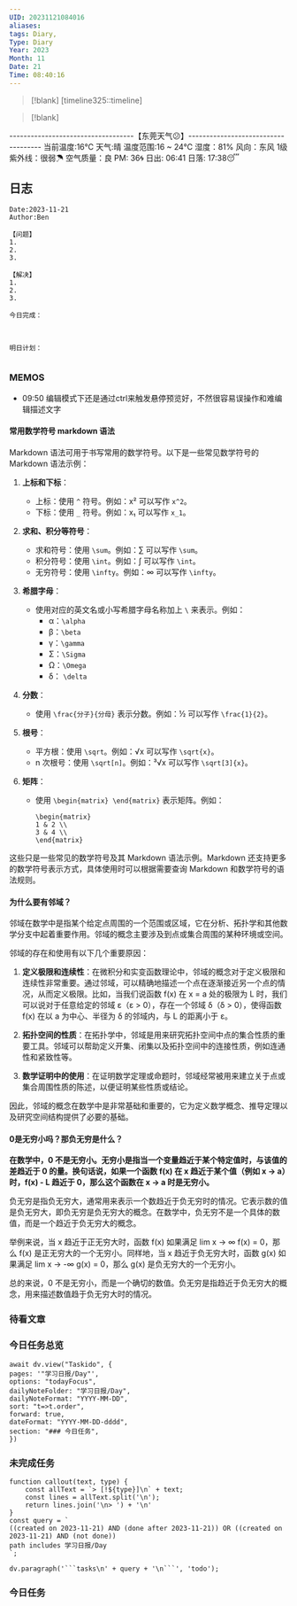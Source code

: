 ```yaml
---
UID: 20231121084016
aliases: 
tags: Diary,
Type: Diary
Year: 2023
Month: 11
Date: 21
Time: 08:40:16
---
```

> [!blank] 
> [timeline325::timeline]

>[!blank]
> 
-----------------------------------【东莞天气😕】------------------------------------
当前温度:16℃
天气:晴
温度范围:16 ~ 24℃
湿度：81%
风向：东风 1级
紫外线：很弱☂
空气质量：良 PM: 36🌀
日出: 06:41 日落: 17:38😴

## 日志

```
Date:2023-11-21
Author:Ben

【问题】
1.
2.
3.

【解决】
1.
2.
3.

今日完成：



明日计划：


```

### MEMOS

- 09:50 编辑模式下还是通过ctrl来触发悬停预览好，不然很容易误操作和难编辑描述文字

#### 常用数学符号 markdown 语法

Markdown 语法可用于书写常用的数学符号。以下是一些常见数学符号的 Markdown 语法示例：

1. **上标和下标**：
   - 上标：使用 `^` 符号。例如：x² 可以写作 `x^2`。
   - 下标：使用 `_` 符号。例如：x₁ 可以写作 `x_1`。

2. **求和、积分等符号**：
   - 求和符号：使用 `\sum`。例如：∑ 可以写作 `\sum`。
   - 积分符号：使用 `\int`。例如：∫ 可以写作 `\int`。
   - 无穷符号：使用 `\infty`。例如：∞ 可以写作 `\infty`。

3. **希腊字母**：
   - 使用对应的英文名或小写希腊字母名称加上 `\` 来表示。例如：
     - α：`\alpha`
     - β：`\beta`
     - γ：`\gamma`
     - Σ：`\Sigma`
     - Ω：`\Omega`
     - δ： `\delta`
     
4. **分数**：
   - 使用 `\frac{分子}{分母}` 表示分数。例如：½ 可以写作 `\frac{1}{2}`。

5. **根号**：
   - 平方根：使用 `\sqrt`。例如：√x 可以写作 `\sqrt{x}`。
   - n 次根号：使用 `\sqrt[n]`。例如：³√x 可以写作 `\sqrt[3]{x}`。

6. **矩阵**：
   - 使用 `\begin{matrix} \end{matrix}` 表示矩阵。例如：
     ```
     \begin{matrix}
     1 & 2 \\
     3 & 4 \\
     \end{matrix}
     ```

这些只是一些常见的数学符号及其 Markdown 语法示例。Markdown 还支持更多的数学符号表示方式，具体使用时可以根据需要查询 Markdown 和数学符号的语法规则。

#### 为什么要有邻域？

邻域在数学中是指某个给定点周围的一个范围或区域，它在分析、拓扑学和其他数学分支中起着重要作用。邻域的概念主要涉及到点或集合周围的某种环境或空间。

邻域的存在和使用有以下几个重要原因：

1. **定义极限和连续性**：在微积分和实变函数理论中，邻域的概念对于定义极限和连续性非常重要。通过邻域，可以精确地描述一个点在逐渐接近另一个点的情况，从而定义极限。比如，当我们说函数 f(x) 在 x = a 处的极限为 L 时，我们可以说对于任意给定的邻域 ε（ε > 0），存在一个邻域 δ（δ > 0），使得函数 f(x) 在以 a 为中心、半径为 δ 的邻域内，与 L 的距离小于 ε。

2. **拓扑空间的性质**：在拓扑学中，邻域是用来研究拓扑空间中点的集合性质的重要工具。邻域可以帮助定义开集、闭集以及拓扑空间中的连接性质，例如连通性和紧致性等。

3. **数学证明中的使用**：在证明数学定理或命题时，邻域经常被用来建立关于点或集合周围性质的陈述，以便证明某些性质或结论。

因此，邻域的概念在数学中是非常基础和重要的，它为定义数学概念、推导定理以及研究空间结构提供了必要的基础。

#### 0是无穷小吗？那负无穷是什么？

**在数学中，0 不是无穷小。无穷小是指当一个变量趋近于某个特定值时，与该值的差趋近于 0 的量。换句话说，如果一个函数 f(x) 在 x 趋近于某个值（例如 x → a）时，f(x) - L 趋近于 0，那么这个函数在 x → a 时是无穷小。**

负无穷是指负无穷大，通常用来表示一个数趋近于负无穷时的情况。它表示数的值是负无穷大，即负无穷是负无穷大的概念。在数学中，负无穷不是一个具体的数值，而是一个趋近于负无穷大的概念。

举例来说，当 x 趋近于正无穷大时，函数 f(x) 如果满足 lim x → ∞ f(x) = 0，那么 f(x) 是正无穷大的一个无穷小。同样地，当 x 趋近于负无穷大时，函数 g(x) 如果满足 lim x → -∞ g(x) = 0，那么 g(x) 是负无穷大的一个无穷小。

总的来说，0 不是无穷小，而是一个确切的数值。负无穷是指趋近于负无穷大的概念，用来描述数值趋于负无穷大时的情况。

### 待看文章



### 今日任务总览

```dataviewjs
await dv.view("Taskido", {
pages: '"学习日报/Day"',
options: "todayFocus",
dailyNoteFolder: "学习日报/Day",
dailyNoteFormat: "YYYY-MM-DD",
sort: "t=>t.order",
forward: true,
dateFormat: "YYYY-MM-DD-dddd",
section: "### 今日任务",
})
```

### 未完成任务

```dataviewjs
function callout(text, type) {
    const allText = `> [!${type}]\n` + text;
    const lines = allText.split('\n');
    return lines.join('\n> ') + '\n'
}
const query = `
((created on 2023-11-21) AND (done after 2023-11-21)) OR ((created on 2023-11-21) AND (not done))
path includes 学习日报/Day
`;

dv.paragraph('```tasks\n' + query + '\n```', 'todo');
```


### 今日任务
